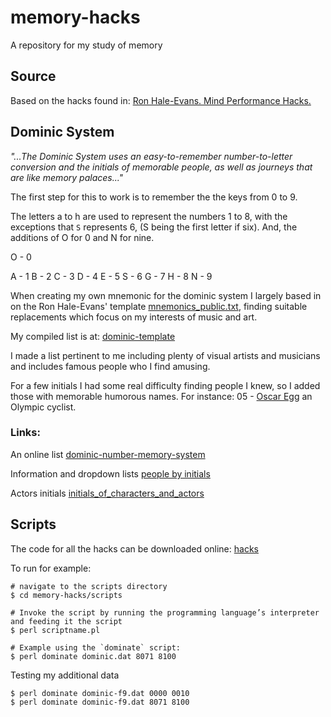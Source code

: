 # memory-hacks
A repository for my study of memory

## Source
Based on the hacks found in: [Ron Hale-Evans. Mind Performance Hacks.](https://itunes.apple.com/WebObjects/MZStore.woa/wa/viewBook)


## Dominic System

_"...The Dominic System uses an easy-to-remember number-to-letter conversion and the initials of memorable people, as well as journeys that are like memory palaces..."_

The first step for this to work is to remember the the keys from 0 to 9.

The letters a to h are used to represent the numbers 1 to 8, with the exceptions that `S` represents 6, (S being the first letter if six). And, the additions of O for 0 and N for nine.

O - 0

A - 1
B - 2
C - 3
D - 4
E - 5
S - 6
G - 7
H - 8
N - 9


When creating my own mnemonic for the dominic system I largely based in on the Ron Hale-Evans' template [mnemonics_public.txt](dominic-system/mnemonics_public.txt), finding suitable replacements which focus on my interests of music and art.

My compiled list is at: [dominic-template](dominic-system/dominic_template.md)

I made a list pertinent to me including plenty of visual artists and musicians and includes famous people who I find amusing.

For a few initials I had some real difficulty finding people I knew, so I added those with memorable humorous names. For instance:  05 - [Oscar Egg](http://en.wikipedia.org/wiki?curid=10185512) an Olympic cyclist.

### Links:

An online list
[dominic-number-memory-system](http://peoplebyinitials.com/p/dominic-number-memory-system)

Information and dropdown lists
[people by initials](http://peoplebyinitials.com)

Actors initials
[initials_of_characters_and_actors](http://www.creative-remembering-techniques.com/initials_of_characters_and_actors.html)


## Scripts

The code for all the hacks can be downloaded online: [hacks](http://examples.oreilly.com/9780596101534/)

To run for example:

```
# navigate to the scripts directory
$ cd memory-hacks/scripts

# Invoke the script by running the programming language’s interpreter and feeding it the script 
$ perl scriptname.pl

# Example using the `dominate` script:
$ perl dominate dominic.dat 8071 8100
```

Testing my additional data
```
$ perl dominate dominic-f9.dat 0000 0010
$ perl dominate dominic-f9.dat 8071 8100
```



